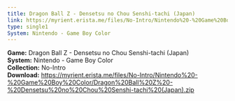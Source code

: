 ```yaml
---
title: Dragon Ball Z - Densetsu no Chou Senshi-tachi (Japan)
link: https://myrient.erista.me/files/No-Intro/Nintendo%20-%20Game%20Boy%20Color/Dragon%20Ball%20Z%20-%20Densetsu%20no%20Chou%20Senshi-tachi%20(Japan).zip
type: single1
System: Nintendo - Game Boy Color
---
```

<b>Game:</b> Dragon Ball Z - Densetsu no Chou Senshi-tachi (Japan)<br>
<b>System:</b> Nintendo - Game Boy Color<br>
<b>Collection:</b> No-Intro<br>
<b>Download:</b> https://myrient.erista.me/files/No-Intro/Nintendo%20-%20Game%20Boy%20Color/Dragon%20Ball%20Z%20-%20Densetsu%20no%20Chou%20Senshi-tachi%20(Japan).zip